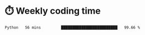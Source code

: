 
# :stopwatch: Weekly coding time 
<!--START_SECTION:waka-->
```text
Python   56 mins         █████████████████████████   99.66 % 
```
<!--END_SECTION:waka-->


<!-- <p> <img src="https://github-readme-stats.vercel.app/api?username=cozgerest&show_icons=true&hide_border=false" />  </p> -->

